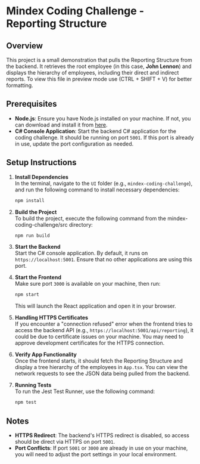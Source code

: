 # Mindex Coding Challenge - Reporting Structure

## Overview
This project is a small demonstration that pulls the Reporting Structure from the backend. It retrieves the root employee (in this case, **John Lennon**) and displays the hierarchy of employees, including their direct and indirect reports.
To view this file in preview mode use (CTRL + SHIFT + V) for better formatting.

## Prerequisites
- **Node.js**: Ensure you have Node.js installed on your machine. If not, you can download and install it from [here](https://nodejs.org/).
- **C# Console Application**: Start the backend C# application for the coding challenge. It should be running on port `5001`. If this port is already in use, update the port configuration as needed.

## Setup Instructions

1. **Install Dependencies**  
   In the terminal, navigate to the `UI` folder (e.g., `mindex-coding-challenge`), and run the following command to install necessary dependencies:
   ```bash
   npm install
   ```

2. **Build the Project**  
   To build the project, execute the following command from the mindex-coding-challenge/src directory:
   ```bash
   npm run build
   ```

3. **Start the Backend**  
   Start the C# console application. By default, it runs on `https://localhost:5001`. Ensure that no other applications are using this port.

4. **Start the Frontend**  
   Make sure port `3000` is available on your machine, then run:
   ```bash
   npm start
   ```
   This will launch the React application and open it in your browser.

5. **Handling HTTPS Certificates**  
   If you encounter a "connection refused" error when the frontend tries to access the backend API (e.g., `https://localhost:5001/api/reporting`), it could be due to certificate issues on your machine. You may need to approve development certificates for the HTTPS connection.

6. **Verify App Functionality**  
   Once the frontend starts, it should fetch the Reporting Structure and display a tree hierarchy of the employees in `App.tsx`. You can view the network requests to see the JSON data being pulled from the backend.

7. **Running Tests**  
   To run the Jest Test Runner, use the following command:
   ```bash
   npm test
   ```

## Notes
- **HTTPS Redirect**: The backend's HTTPS redirect is disabled, so access should be direct via HTTPS on port `5001`.
- **Port Conflicts**: If port `5001` or `3000` are already in use on your machine, you will need to adjust the port settings in your local environment.
